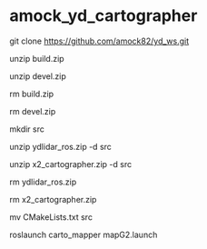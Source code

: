 # amock_yd_cartographer

git clone https://github.com/amock82/yd_ws.git

unzip build.zip

unzip devel.zip

rm build.zip

rm devel.zip

mkdir src

unzip ydlidar_ros.zip -d src

unzip x2_cartographer.zip -d src

rm ydlidar_ros.zip

rm x2_cartographer.zip

mv CMakeLists.txt src


roslaunch carto_mapper mapG2.launch
